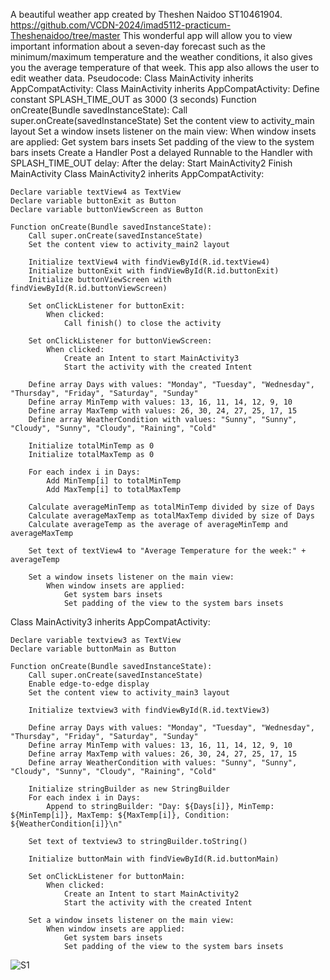 A beautiful weather app created by Theshen Naidoo ST10461904. 
https://github.com/VCDN-2024/imad5112-practicum-Theshenaidoo/tree/master
This wonderful app will allow you to view important information about a seven-day forecast such as the minimum/maximum temperature and the weather conditions, it also gives you the average temperature of that week. This app also allows the user to edit weather data.
Pseudocode: Class MainActivity inherits AppCompatActivity:
Class MainActivity inherits AppCompatActivity:
Define constant SPLASH_TIME_OUT as 3000 (3 seconds)
Function onCreate(Bundle savedInstanceState):
 Call super.onCreate(savedInstanceState)
 Set the content view to activity_main layout
 Set a window insets listener on the main view:
 When window insets are applied:
 Get system bars insets
 Set padding of the view to the system bars insets
Create a Handler
 Post a delayed Runnable to the Handler with SPLASH_TIME_OUT delay:
    After the delay:
        Start MainActivity2
        Finish MainActivity
Class MainActivity2 inherits AppCompatActivity:

    Declare variable textView4 as TextView
    Declare variable buttonExit as Button
    Declare variable buttonViewScreen as Button

    Function onCreate(Bundle savedInstanceState):
        Call super.onCreate(savedInstanceState)
        Set the content view to activity_main2 layout

        Initialize textView4 with findViewById(R.id.textView4)
        Initialize buttonExit with findViewById(R.id.buttonExit)
        Initialize buttonViewScreen with findViewById(R.id.buttonViewScreen)

        Set onClickListener for buttonExit:
            When clicked:
                Call finish() to close the activity

        Set onClickListener for buttonViewScreen:
            When clicked:
                Create an Intent to start MainActivity3
                Start the activity with the created Intent

        Define array Days with values: "Monday", "Tuesday", "Wednesday", "Thursday", "Friday", "Saturday", "Sunday"
        Define array MinTemp with values: 13, 16, 11, 14, 12, 9, 10
        Define array MaxTemp with values: 26, 30, 24, 27, 25, 17, 15
        Define array WeatherCondition with values: "Sunny", "Sunny", "Cloudy", "Sunny", "Cloudy", "Raining", "Cold"

        Initialize totalMinTemp as 0
        Initialize totalMaxTemp as 0

        For each index i in Days:
            Add MinTemp[i] to totalMinTemp
            Add MaxTemp[i] to totalMaxTemp

        Calculate averageMinTemp as totalMinTemp divided by size of Days
        Calculate averageMaxTemp as totalMaxTemp divided by size of Days
        Calculate averageTemp as the average of averageMinTemp and averageMaxTemp

        Set text of textView4 to "Average Temperature for the week:" + averageTemp

        Set a window insets listener on the main view:
            When window insets are applied:
                Get system bars insets
                Set padding of the view to the system bars insets
   Class MainActivity3 inherits AppCompatActivity:

    Declare variable textview3 as TextView
    Declare variable buttonMain as Button

    Function onCreate(Bundle savedInstanceState):
        Call super.onCreate(savedInstanceState)
        Enable edge-to-edge display
        Set the content view to activity_main3 layout

        Initialize textview3 with findViewById(R.id.textView3)

        Define array Days with values: "Monday", "Tuesday", "Wednesday", "Thursday", "Friday", "Saturday", "Sunday"
        Define array MinTemp with values: 13, 16, 11, 14, 12, 9, 10
        Define array MaxTemp with values: 26, 30, 24, 27, 25, 17, 15
        Define array WeatherCondition with values: "Sunny", "Sunny", "Cloudy", "Sunny", "Cloudy", "Raining", "Cold"

        Initialize stringBuilder as new StringBuilder
        For each index i in Days:
            Append to stringBuilder: "Day: ${Days[i]}, MinTemp: ${MinTemp[i]}, MaxTemp: ${MaxTemp[i]}, Condition: ${WeatherCondition[i]}\n"

        Set text of textview3 to stringBuilder.toString()

        Initialize buttonMain with findViewById(R.id.buttonMain)

        Set onClickListener for buttonMain:
            When clicked:
                Create an Intent to start MainActivity2
                Start the activity with the created Intent

        Set a window insets listener on the main view:
            When window insets are applied:
                Get system bars insets
                Set padding of the view to the system bars insets

  ![S1](https://github.com/VCDN-2024/imad5112-practicum-Theshenaidoo/assets/165019554/dce27151-c04d-4c67-a3e3-0146f4a4454b)
